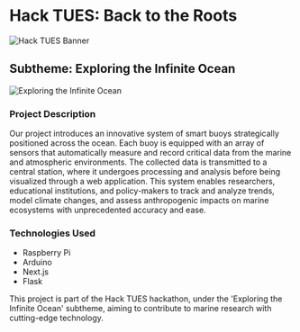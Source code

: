 # Hack TUES: Back to the Roots

![Hack TUES Banner](image-url-1)

## Subtheme: Exploring the Infinite Ocean

![Exploring the Infinite Ocean](image-url-2)

### Project Description
Our project introduces an innovative system of smart buoys strategically positioned across the ocean. Each buoy is equipped with an array of sensors that automatically measure and record critical data from the marine and atmospheric environments. The collected data is transmitted to a central station, where it undergoes processing and analysis before being visualized through a web application. This system enables researchers, educational institutions, and policy-makers to track and analyze trends, model climate changes, and assess anthropogenic impacts on marine ecosystems with unprecedented accuracy and ease.

### Technologies Used
- Raspberry Pi
- Arduino
- Next.js
- Flask

This project is part of the Hack TUES hackathon, under the 'Exploring the Infinite Ocean' subtheme, aiming to contribute to marine research with cutting-edge technology.
